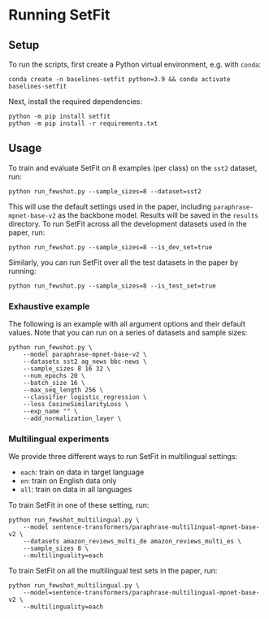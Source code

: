 # Running SetFit

## Setup

To run the scripts, first create a Python virtual environment, e.g. with `conda`:

```
conda create -n baselines-setfit python=3.9 && conda activate baselines-setfit
```

Next, install the required dependencies:

```
python -m pip install setfit
python -m pip install -r requirements.txt
```

## Usage

To train and evaluate SetFit on 8 examples (per class) on the `sst2` dataset, run:

```
python run_fewshot.py --sample_sizes=8 --dataset=sst2
```

This will use the default settings used in the paper, including `paraphrase-mpnet-base-v2` as the backbone model. Results will be saved in the `results` directory. To run SetFit across all the development datasets used in the paper, run:

```
python run_fewshot.py --sample_sizes=8 --is_dev_set=true
```

Similarly, you can run SetFit over all the test datasets in the paper by running:

```
python run_fewshot.py --sample_sizes=8 --is_test_set=true
```

### Exhaustive example

The following is an example with all argument options and their default values.
Note that you can run on a series of datasets and sample sizes:

```
python run_fewshot.py \
    --model paraphrase-mpnet-base-v2 \
    --datasets sst2 ag_news bbc-news \
    --sample_sizes 8 16 32 \
    --num_epochs 20 \
    --batch_size 16 \
    --max_seq_length 256 \
    --classifier logistic_regression \
    --loss CosineSimilarityLoss \
    --exp_name "" \
    --add_normalization_layer \
```

### Multilingual experiments

We provide three different ways to run SetFit in multilingual settings:

* `each`: train on data in target language
* `en`: train on English data only
* `all`: train on data in all languages

To train SetFit in one of these setting, run:

```
python run_fewshot_multilingual.py \
    --model sentence-transformers/paraphrase-multilingual-mpnet-base-v2 \
    --datasets amazon_reviews_multi_de amazon_reviews_multi_es \
    --sample_sizes 8 \
    --multilinguality=each
```

To train SetFit on all the multilingual test sets in the paper, run:

```
python run_fewshot_multilingual.py \
    --model=sentence-transformers/paraphrase-multilingual-mpnet-base-v2 \
    --multilinguality=each
```